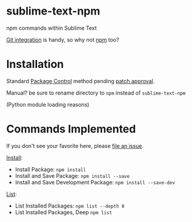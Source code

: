 sublime-text-npm
================

npm commands within Sublime Text

[Git integration](https://github.com/kemayo/sublime-text-git) is handy, so why not [npm](https://www.npmjs.org/) too?

Installation
============

Standard [Package Control](https://sublime.wbond.net/) method pending [patch approval](https://github.com/wbond/package_control_channel/pull/3508).

Manual? be sure to rename directory to `npm` instead of `sublime-text-npm`

(Python module loading reasons)

Commands Implemented
====================
If you don't see your favorite here, please [file an issue](https://github.com/PixnBits/sublime-text-npm/issues).

[Install](https://www.npmjs.org/doc/cli/npm-install.html):
* Install Package: `npm install`
* Install and Save Package: `npm install --save`
* Install and Save Development Package: `npm install --save-dev`

[List](https://www.npmjs.org/doc/cli/npm-ls.html):
* List Installed Packages: `npm list --depth 0`
* List Installed Packages, Deep `npm list`
